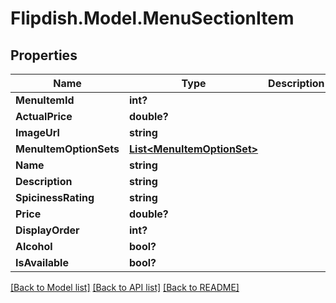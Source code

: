 # Flipdish.Model.MenuSectionItem
## Properties

Name | Type | Description | Notes
------------ | ------------- | ------------- | -------------
**MenuItemId** | **int?** |  | [optional] 
**ActualPrice** | **double?** |  | [optional] 
**ImageUrl** | **string** |  | [optional] 
**MenuItemOptionSets** | [**List&lt;MenuItemOptionSet&gt;**](MenuItemOptionSet.md) |  | [optional] 
**Name** | **string** |  | [optional] 
**Description** | **string** |  | [optional] 
**SpicinessRating** | **string** |  | [optional] 
**Price** | **double?** |  | [optional] 
**DisplayOrder** | **int?** |  | [optional] 
**Alcohol** | **bool?** |  | [optional] 
**IsAvailable** | **bool?** |  | [optional] 

[[Back to Model list]](../README.md#documentation-for-models) [[Back to API list]](../README.md#documentation-for-api-endpoints) [[Back to README]](../README.md)

